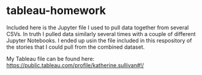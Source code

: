 # tableau-homework

Included here is the Jupyter file I used to pull data together from several CSVs.  In truth I pulled data similarly several times with a couple of different Jupyter Notebooks.  I ended up usin the file included in this respository of the stories that I could pull from the combined dataset.

My Tableau file can be found here: https://public.tableau.com/profile/katherine.sullivan#!/


